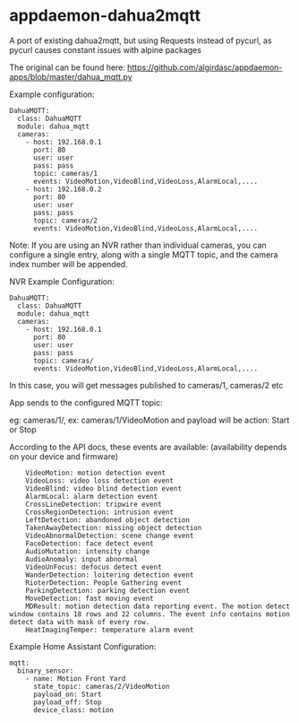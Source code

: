 # appdaemon-dahua2mqtt
A port of existing dahua2mqtt, but using Requests instead of pycurl, as pycurl causes constant issues with alpine packages

The original can be found here: https://github.com/algirdasc/appdaemon-apps/blob/master/dahua_mqtt.py

Example configuration:
```
DahuaMQTT:
  class: DahuaMQTT
  module: dahua_mqtt
  cameras:
    - host: 192.168.0.1
      port: 80
      user: user
      pass: pass
      topic: cameras/1
      events: VideoMotion,VideoBlind,VideoLoss,AlarmLocal,....
    - host: 192.168.0.2
      port: 80
      user: user
      pass: pass
      topic: cameras/2
      events: VideoMotion,VideoBlind,VideoLoss,AlarmLocal,....
```
Note: If you are using an NVR rather than individual cameras, you can configure a single entry, along with a single MQTT topic, and the camera index number will be appended.

NVR Example Configuration:
```
DahuaMQTT:
  class: DahuaMQTT
  module: dahua_mqtt
  cameras:
    - host: 192.168.0.1
      port: 80
      user: user
      pass: pass
      topic: cameras/
      events: VideoMotion,VideoBlind,VideoLoss,AlarmLocal,....
```
In this case, you will get messages published to cameras/1, cameras/2 etc

App sends to the configured MQTT topic:

eg: cameras/1/<event>, ex: cameras/1/VideoMotion and payload will be action: Start or Stop<br/>

According to the API docs, these events are available: (availability depends on your device and firmware)
  
        VideoMotion: motion detection event
        VideoLoss: video loss detection event
        VideoBlind: video blind detection event
        AlarmLocal: alarm detection event
        CrossLineDetection: tripwire event
        CrossRegionDetection: intrusion event
        LeftDetection: abandoned object detection
        TakenAwayDetection: missing object detection
        VideoAbnormalDetection: scene change event
        FaceDetection: face detect event
        AudioMutation: intensity change
        AudioAnomaly: input abnormal
        VideoUnFocus: defocus detect event
        WanderDetection: loitering detection event
        RioterDetection: People Gathering event
        ParkingDetection: parking detection event
        MoveDetection: fast moving event
        MDResult: motion detection data reporting event. The motion detect window contains 18 rows and 22 columns. The event info contains motion detect data with mask of every row.
        HeatImagingTemper: temperature alarm event


  Example Home Assistant Configuration:
  ```
  mqtt:
    binary_sensor:
      - name: Motion Front Yard
        state_topic: cameras/2/VideoMotion
        payload_on: Start
        payload_off: Stop
        device_class: motion
  ```
  
  
  
